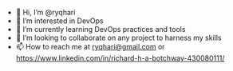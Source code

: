 - 👋 Hi, I’m @ryqhari
- 👀 I’m interested in DevOps
- 🌱 I’m currently learning DevOps practices and tools
- 💞️ I’m looking to collaborate on any project to harness my skills
- 📫 How to reach me at ryqhari@gmail.com or https://www.linkedin.com/in/richard-h-a-botchway-430080111/

<!---
ryqhari/ryqhari is a ✨ special ✨ repository because its `README.md` (this file) appears on your GitHub profile.
You can click the Preview link to take a look at your changes.
--->
